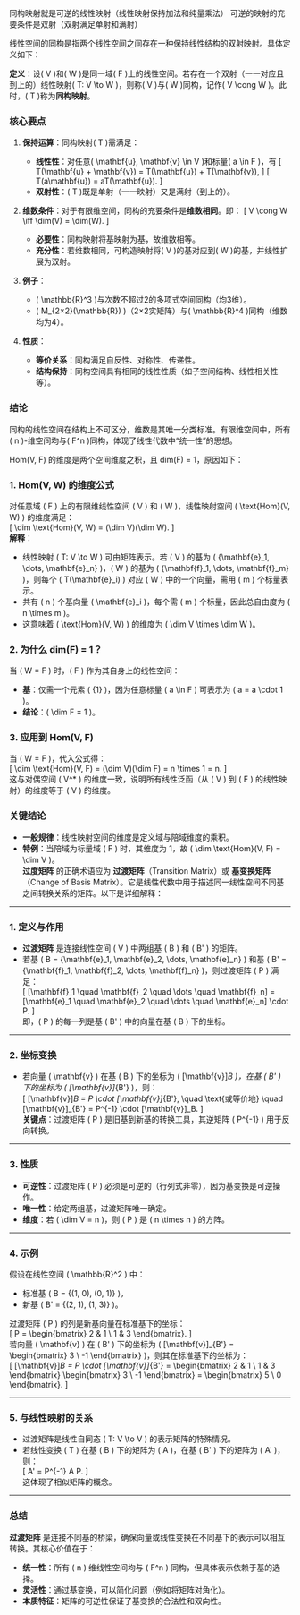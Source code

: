 同构映射就是可逆的线性映射（线性映射保持加法和纯量乘法）
可逆的映射的充要条件是双射（双射满足单射和满射）  

线性空间的同构是指两个线性空间之间存在一种保持线性结构的双射映射。具体定义如下：

**定义**：设\( V \)和\( W \)是同一域\( F \)上的线性空间。若存在一个双射（一一对应且到上的）线性映射\( T: V \to W \)，则称\( V \)与\( W \)同构，记作\( V \cong W \)。此时，\( T \)称为**同构映射**。

### 核心要点
1. **保持运算**：同构映射\( T \)需满足：
   - **线性性**：对任意\( \mathbf{u}, \mathbf{v} \in V \)和标量\( a \in F \)，有
     \[
     T(\mathbf{u} + \mathbf{v}) = T(\mathbf{u}) + T(\mathbf{v}),
     \]
     \[
     T(a\mathbf{u}) = aT(\mathbf{u}).
     \]
   - **双射性**：\( T \)既是单射（一一映射）又是满射（到上的）。

2. **维数条件**：对于有限维空间，同构的充要条件是**维数相同**。即：
   \[
   V \cong W \iff \dim(V) = \dim(W).
   \]
   - **必要性**：同构映射将基映射为基，故维数相等。
   - **充分性**：若维数相同，可构造映射将\( V \)的基对应到\( W \)的基，并线性扩展为双射。

3. **例子**：
   - \( \mathbb{R}^3 \)与次数不超过2的多项式空间同构（均3维）。
   - \( M_{2×2}(\mathbb{R}) \)（2×2实矩阵）与\( \mathbb{R}^4 \)同构（维数均为4）。

4. **性质**：
   - **等价关系**：同构满足自反性、对称性、传递性。
   - **结构保持**：同构空间具有相同的线性性质（如子空间结构、线性相关性等）。

### 结论
同构的线性空间在结构上不可区分，维数是其唯一分类标准。有限维空间中，所有\( n \)-维空间均与\( F^n \)同构，体现了线性代数中“统一性”的思想。  

Hom(V, F) 的维度是两个空间维度之积，且 dim(F) = 1，原因如下：

### 1. **Hom(V, W) 的维度公式**  
对任意域 \( F \) 上的有限维线性空间 \( V \) 和 \( W \)，线性映射空间 \( \text{Hom}(V, W) \) 的维度满足：  
\[
\dim \text{Hom}(V, W) = (\dim V)(\dim W).
\]  
**解释**：  
- 线性映射 \( T: V \to W \) 可由矩阵表示。若 \( V \) 的基为 \( \{\mathbf{e}_1, \dots, \mathbf{e}_n\} \)，\( W \) 的基为 \( \{\mathbf{f}_1, \dots, \mathbf{f}_m\} \)，则每个 \( T(\mathbf{e}_i) \) 对应 \( W \) 中的一个向量，需用 \( m \) 个标量表示。  
- 共有 \( n \) 个基向量 \( \mathbf{e}_i \)，每个需 \( m \) 个标量，因此总自由度为 \( n \times m \)。  
- 这意味着 \( \text{Hom}(V, W) \) 的维度为 \( \dim V \times \dim W \)。

### 2. **为什么 dim(F) = 1？**  
当 \( W = F \) 时，\( F \) 作为其自身上的线性空间：  
- **基**：仅需一个元素 \( \{1\} \)，因为任意标量 \( a \in F \) 可表示为 \( a = a \cdot 1 \)。  
- **结论**：\( \dim F = 1 \)。

### 3. **应用到 Hom(V, F)**  
当 \( W = F \)，代入公式得：  
\[
\dim \text{Hom}(V, F) = (\dim V)(\dim F) = n \times 1 = n.
\]  
这与对偶空间 \( V^* \) 的维度一致，说明所有线性泛函（从 \( V \) 到 \( F \) 的线性映射）的维度等于 \( V \) 的维度。

### 关键结论  
- **一般规律**：线性映射空间的维度是定义域与陪域维度的乘积。  
- **特例**：当陪域为标量域 \( F \) 时，其维度为 1，故 \( \dim \text{Hom}(V, F) = \dim V \)。  
**过度矩阵** 的正确术语应为 **过渡矩阵**（Transition Matrix）或 **基变换矩阵**（Change of Basis Matrix）。它是线性代数中用于描述同一线性空间不同基之间转换关系的矩阵。以下是详细解释：

---

### **1. 定义与作用**
- **过渡矩阵** 是连接线性空间 \( V \) 中两组基 \( B \) 和 \( B' \) 的矩阵。  
- 若基 \( B = \{\mathbf{e}_1, \mathbf{e}_2, \dots, \mathbf{e}_n\} \) 和基 \( B' = \{\mathbf{f}_1, \mathbf{f}_2, \dots, \mathbf{f}_n\} \)，则过渡矩阵 \( P \) 满足：  
  \[
  [\mathbf{f}_1 \quad \mathbf{f}_2 \quad \dots \quad \mathbf{f}_n] = [\mathbf{e}_1 \quad \mathbf{e}_2 \quad \dots \quad \mathbf{e}_n] \cdot P.
  \]  
  即，\( P \) 的每一列是基 \( B' \) 中的向量在基 \( B \) 下的坐标。

---

### **2. 坐标变换**
- 若向量 \( \mathbf{v} \) 在基 \( B \) 下的坐标为 \( [\mathbf{v}]_B \)，在基 \( B' \) 下的坐标为 \( [\mathbf{v}]_{B'} \)，则：  
  \[
  [\mathbf{v}]_B = P \cdot [\mathbf{v}]_{B'}, \quad \text{或等价地} \quad [\mathbf{v}]_{B'} = P^{-1} \cdot [\mathbf{v}]_B.
  \]  
  **关键点**：过渡矩阵 \( P \) 是旧基到新基的转换工具，其逆矩阵 \( P^{-1} \) 用于反向转换。

---

### **3. 性质**
- **可逆性**：过渡矩阵 \( P \) 必须是可逆的（行列式非零），因为基变换是可逆操作。  
- **唯一性**：给定两组基，过渡矩阵唯一确定。  
- **维度**：若 \( \dim V = n \)，则 \( P \) 是 \( n \times n \) 的方阵。

---

### **4. 示例**
假设在线性空间 \( \mathbb{R}^2 \) 中：  
- 标准基 \( B = \{(1, 0), (0, 1)\} \)，  
- 新基 \( B' = \{(2, 1), (1, 3)\} \)。  

过渡矩阵 \( P \) 的列是新基向量在标准基下的坐标：  
\[
P = \begin{bmatrix} 2 & 1 \\ 1 & 3 \end{bmatrix}.
\]  
若向量 \( \mathbf{v} \) 在 \( B' \) 下的坐标为 \( [\mathbf{v}]_{B'} = \begin{bmatrix} 3 \\ -1 \end{bmatrix} \)，则其在标准基下的坐标为：  
\[
[\mathbf{v}]_B = P \cdot [\mathbf{v}]_{B'} = \begin{bmatrix} 2 & 1 \\ 1 & 3 \end{bmatrix} \begin{bmatrix} 3 \\ -1 \end{bmatrix} = \begin{bmatrix} 5 \\ 0 \end{bmatrix}.
\]

---

### **5. 与线性映射的关系**
- 过渡矩阵是线性自同态 \( T: V \to V \) 的表示矩阵的特殊情况。  
- 若线性变换 \( T \) 在基 \( B \) 下的矩阵为 \( A \)，在基 \( B' \) 下的矩阵为 \( A' \)，则：  
  \[
  A' = P^{-1} A P.
  \]  
  这体现了相似矩阵的概念。

---

### **总结**
**过渡矩阵** 是连接不同基的桥梁，确保向量或线性变换在不同基下的表示可以相互转换。其核心价值在于：  
- **统一性**：所有 \( n \) 维线性空间均与 \( F^n \) 同构，但具体表示依赖于基的选择。  
- **灵活性**：通过基变换，可以简化问题（例如将矩阵对角化）。  
- **本质特征**：矩阵的可逆性保证了基变换的合法性和双向性。